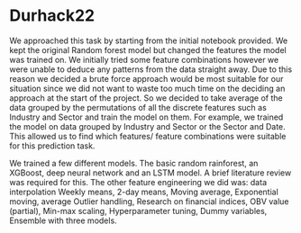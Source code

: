# Durhack22
We approached this task by starting from the initial notebook provided. We kept the original Random forest model but changed the features the model was trained on. We initially tried some feature combinations however we were unable to deduce any patterns from the data straight away. Due to this reason we decided a brute force approach would be most suitable for our situation since we did not want to waste too much time on the deciding an approach at the start of the project. So we decided to take average of the data grouped by the permutations of all the discrete features such as Industry and Sector and train the model on them. For example, we trained the model on data grouped by Industry and Sector or the Sector and Date. This allowed us to find which features/ feature combinations were suitable for this prediction task. 

We trained a few different models. The basic random rainforest, an XGBoost, deep neural network and an LSTM model. A brief literature review was required for this. 
The other feature engineering we did was:
data interpolation
Weekly means, 2-day means,
Moving average,
Exponential moving, average
Outlier handling,
Research on financial indices,
OBV value (partial),
Min-max scaling,
Hyperparameter tuning,
Dummy variables,
Ensemble with three models.
